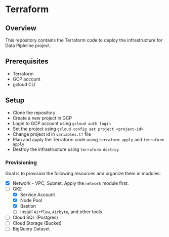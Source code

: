 # Terraform

## Overview

This repository contains the Terraform code to deploy the infrastructure for Data Pipleline project.

## Prerequisites

- Terraform
- GCP account
- gcloud CLI

## Setup

- Clone the repository
- Create a new project in GCP
- Login to GCP account using `gcloud auth login`
- Set the project using `gcloud config set project <project-id>`
- Change project id in `variables.tf` file
- Plan and apply the Terraform code using `terraform apply` and `terraform apply`
- Destroy the infrastructure using `terraform destroy`

### Provisioning

Goal is to provision the following resources and organize them in modules:

- [x] Network - VPC, Subnet. Apply the `network` module first.
- [ ] GKE
  - [x] Service Account
  - [x] Node Pool
  - [x] Bastion
  - [ ] Install `Airflow`, `Airbyte`, and other tools
- [ ] Cloud SQL (Postgres)
- [ ] Cloud Storage (Bucket)
- [ ] BigQuery Dataset
